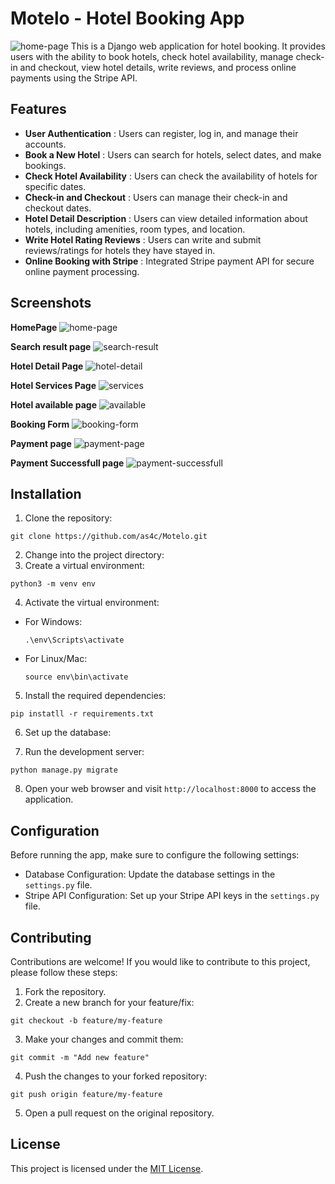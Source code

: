 # Motelo - Hotel Booking App
![home-page](https://github.com/as4c/Motelo/assets/84590258/5a674010-2ca3-4aff-89a8-0671b6a271b3)
This is a Django web application for hotel booking. It provides users with the ability to book hotels, check hotel availability, manage check-in and checkout, view hotel details, write reviews, and process online payments using the Stripe API.

## Features

- **User Authentication** : Users can register, log in, and manage their accounts.
- **Book a New Hotel** : Users can search for hotels, select dates, and make bookings.
- **Check Hotel Availability** : Users can check the availability of hotels for specific dates.
- **Check-in and Checkout** : Users can manage their check-in and checkout dates.
- **Hotel Detail Description** : Users can view detailed information about hotels, including amenities, room types, and location.
- **Write Hotel Rating Reviews** : Users can write and submit reviews/ratings for hotels they have stayed in.
- **Online Booking with Stripe** : Integrated Stripe payment API for secure online payment processing.

## Screenshots  

**HomePage** 
![home-page](https://github.com/as4c/Motelo/assets/84590258/5a674010-2ca3-4aff-89a8-0671b6a271b3)

**Search result page**
![search-result](https://github.com/as4c/Motelo/assets/84590258/60badfd4-b72a-4cf2-88aa-e191238e26d0)

**Hotel Detail Page**
![hotel-detail](https://github.com/as4c/Motelo/assets/84590258/ea5937ff-4757-425f-abb0-2f0ea0ee332a)

**Hotel Services Page**
![services](https://github.com/as4c/Motelo/assets/84590258/bd404d36-8aa3-42cd-9b18-17acb913cf52)


**Hotel available page**
![available](https://github.com/as4c/Motelo/assets/84590258/78bd4a27-02ba-43b5-a6d7-3a11f73a9062)

**Booking Form**
![booking-form](https://github.com/as4c/Motelo/assets/84590258/fd295a4d-95d2-4743-a58e-5316adf2d126)

**Payment page**
![payment-page](https://github.com/as4c/Motelo/assets/84590258/efa9ee6e-5648-442d-948f-cf8c767e830f)

**Payment Successfull page**
![payment-successfull](https://github.com/as4c/Motelo/assets/84590258/0b2fa7c4-c48c-4c57-a48b-669c4d285d06)


## Installation

1. Clone the repository:
```
git clone https://github.com/as4c/Motelo.git
```


2. Change into the project directory:
3. Create a virtual environment:
```
python3 -m venv env
```


4. Activate the virtual environment:

- For Windows:
  ```
  .\env\Scripts\activate
  ```

- For Linux/Mac:
  ```
  source env\bin\activate
  ```

5. Install the required dependencies:
```
pip instatll -r requirements.txt
```


6. Set up the database:


7. Run the development server:
```
python manage.py migrate
```




8. Open your web browser and visit `http://localhost:8000` to access the application.

## Configuration

Before running the app, make sure to configure the following settings:

- Database Configuration: Update the database settings in the `settings.py` file.
- Stripe API Configuration: Set up your Stripe API keys in the `settings.py` file.

## Contributing

Contributions are welcome! If you would like to contribute to this project, please follow these steps:

1. Fork the repository.
2. Create a new branch for your feature/fix:
```
git checkout -b feature/my-feature
```


3. Make your changes and commit them:
```
git commit -m "Add new feature"
```


4. Push the changes to your forked repository:
```
git push origin feature/my-feature
```

5. Open a pull request on the original repository.

## License

This project is licensed under the [MIT License](LICENSE).
